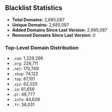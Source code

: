 ## Blacklist Statistics

- **Total Domains:** 2,685,087
- **Unique Domains:** 2,685,087
- **Added Domains Since Last Version:** 2,685,087
- **Removed Domains Since Last Version:** 0

### Top-Level Domain Distribution

-  `.com`: 1,229,296
-  `.org`: 229,711
-  `.net`: 170,749
-  `.shop`: 74,122
-  `.top`: 67,101
-  `.xyz`: 62,025
-  `.io`: 61,656
-  `.pl`: 48,777
-  `.info`: 44,628
-  `.fr`: 36,031
